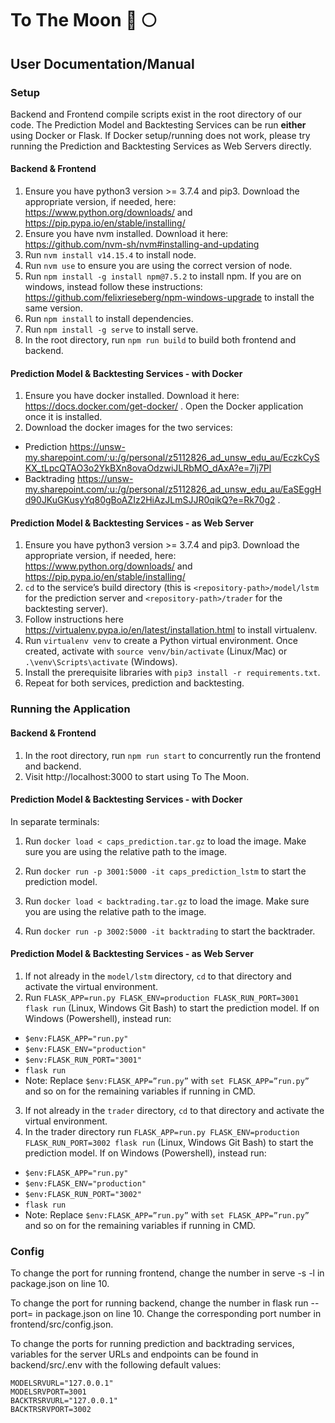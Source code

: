 # To The Moon 🚀 🌕

## User Documentation/Manual

### Setup

Backend and Frontend compile scripts exist in the root directory of our code. The Prediction Model and Backtesting Services can be run **either** using Docker or Flask. If Docker setup/running does not work, please try running the Prediction and Backtesting Services as Web Servers directly.

#### Backend & Frontend
1. Ensure you have python3 version >= 3.7.4 and pip3. Download the appropriate version, if needed, here: https://www.python.org/downloads/ and https://pip.pypa.io/en/stable/installing/ 
2. Ensure you have nvm installed. Download it here: https://github.com/nvm-sh/nvm#installing-and-updating 
3. Run `nvm install v14.15.4` to install node.
4. Run `nvm use` to ensure you are using the correct version of node.
5. Run `npm install -g install npm@7.5.2` to install npm. If you are on windows, instead follow these instructions: https://github.com/felixrieseberg/npm-windows-upgrade to install the same version.
6. Run `npm install` to install dependencies.
7. Run `npm install -g serve` to install serve.
8. In the root directory, run `npm run build` to build both frontend and backend.

#### Prediction Model & Backtesting Services - with Docker
1. Ensure you have docker installed. Download it here: https://docs.docker.com/get-docker/ . Open the Docker application once it is installed.
2. Download the docker images for the two services:
- Prediction https://unsw-my.sharepoint.com/:u:/g/personal/z5112826_ad_unsw_edu_au/EczkCySKX_tLpcQTAO3o2YkBXn8ovaOdzwiJLRbMO_dAxA?e=7lj7Pl
- Backtrading https://unsw-my.sharepoint.com/:u:/g/personal/z5112826_ad_unsw_edu_au/EaSEggHd90JKuGKusyYq80gBoAZIz2HiAzJLmSJJR0qikQ?e=Rk70g2 .

#### Prediction Model & Backtesting Services - as Web Server
1. Ensure you have python3 version >= 3.7.4 and pip3. Download the appropriate version, if needed, here: https://www.python.org/downloads/ and https://pip.pypa.io/en/stable/installing/ 
2. `cd` to the service’s build directory (this is `<repository-path>/model/lstm` for the prediction server and `<repository-path>/trader` for the backtesting server). 
3. Follow instructions here https://virtualenv.pypa.io/en/latest/installation.html to install virtualenv.
4. Run `virtualenv venv` to create a Python virtual environment. Once created, activate with `source venv/bin/activate` (Linux/Mac) or `.\venv\Scripts\activate` (Windows). 
5. Install the prerequisite libraries with `pip3 install -r requirements.txt`. 
6. Repeat for both services, prediction and backtesting. 

### Running the Application

#### Backend & Frontend
1. In the root directory, run `npm run start` to concurrently run the frontend and backend.
2. Visit http://localhost:3000 to start using To The Moon.

#### Prediction Model & Backtesting Services - with Docker
In separate terminals:
1. Run `docker load < caps_prediction.tar.gz` to load the image. Make sure you are using the relative path to the image.
2. Run `docker run -p 3001:5000 -it caps_prediction_lstm` to start the prediction model.

1. Run `docker load < backtrading.tar.gz` to load the image. Make sure you are using the relative path to the image.
2. Run `docker run -p 3002:5000 -it backtrading` to start the backtrader.

#### Prediction Model & Backtesting Services - as Web Server
1. If not already in the `model/lstm` directory, `cd` to that directory and activate the virtual environment.  
2. Run `FLASK_APP=run.py FLASK_ENV=production FLASK_RUN_PORT=3001 flask run` (Linux, Windows Git Bash) to start the prediction model. If on Windows (Powershell), instead run: 
- `$env:FLASK_APP="run.py"`
- `$env:FLASK_ENV="production"`
- `$env:FLASK_RUN_PORT="3001"`
- `flask run`
- Note: Replace `$env:FLASK_APP=”run.py”` with `set FLASK_APP=”run.py”` and so on for the remaining variables if running in CMD. 
3. If not already in the `trader` directory, `cd` to that directory and activate the virtual environment.  
4. In the trader directory run `FLASK_APP=run.py FLASK_ENV=production FLASK_RUN_PORT=3002 flask run` (Linux, Windows Git Bash) to start the prediction model. If on Windows (Powershell), instead run: 
- `$env:FLASK_APP="run.py"`
- `$env:FLASK_ENV="production"`
- `$env:FLASK_RUN_PORT="3002"`
- `flask run`
- Note: Replace `$env:FLASK_APP=”run.py”` with `set FLASK_APP=”run.py”` and so on for the remaining variables if running in CMD. 

### Config

To change the port for running frontend, change the number in serve -s -l <port> in package.json on line 10.

To change the port for running backend, change the number in flask run --port=<port> in package.json on line 10. Change the corresponding port number in frontend/src/config.json.

To change the ports for running prediction and backtrading services, variables for the server URLs and endpoints can be found in backend/src/.env with the following default values: 
```
MODELSRVURL="127.0.0.1"
MODELSRVPORT=3001
BACKTRSRVURL="127.0.0.1"
BACKTRSRVPORT=3002
```

